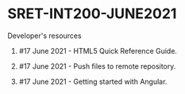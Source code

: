 # SRET-INT200-JUNE2021
Developer's resources

1. #17 June 2021 - HTML5 Quick Reference Guide.

2. #17 June 2021 - Push files to remote repository.

2. #17 June 2021 - Getting started with Angular.
